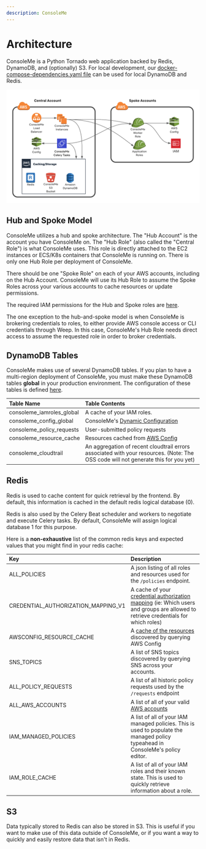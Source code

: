 ```yaml
---
description: ConsoleMe
---
```


# Architecture

ConsoleMe is a Python Tornado web application backed by Redis, DynamoDB, and \(optionally\) S3. For local development, our [docker-compose-dependencies.yaml file](https://github.com/Netflix/consoleme/blob/master/docker-compose-dependencies.yaml) can be used for local DynamoDB and Redis.

![Architecture Diagram](.gitbook/assets/consoleme-diagram-1-.png)

## Hub and Spoke Model

ConsoleMe utilizes a hub and spoke architecture. The "Hub Account" is the account you have ConsoleMe on. 
The "Hub Role" (also called the "Central Role") is what ConsoleMe uses. This role is directly attached to the
EC2 instances or ECS/K8s containers that ConsoleMe is running on. There is only one Hub Role per deployment of ConsoleMe.

There should be one "Spoke Role" on each of your AWS accounts, including on the Hub Account. ConsoleMe will use its 
Hub Role to assume the Spoke Roles across your various accounts to cache resources or update permissions.

The required IAM permissions for the Hub and Spoke roles are [here](prerequisites/required-iam-permissions/README.md).

The one exception to the hub-and-spoke model is when ConsoleMe is brokering credentials to roles, to either provide 
AWS console access or CLI credentials through Weep. In this case, ConsoleMe's Hub Role needs direct access to assume
the requested role in order to broker credentials.

## DynamoDB Tables

ConsoleMe makes use of several DynamoDB tables. If you plan to have a multi-region deployment of ConsoleMe, you must make these DynamoDB tables **global** in your production environment. The configuration of these tables is defined [here](https://github.com/Netflix/consoleme/blob/master/scripts/initialize_dynamodb_oss.py).

| Table Name | Table Contents |
| :--- | :--- |
| consoleme\_iamroles\_global | A cache of your IAM roles. |
| consoleme\_config\_global | ConsoleMe's [Dynamic Configuration](configuration/dynamic-configuration.md) |
| consoleme\_policy\_requests | User-submitted policy requests |
| consoleme\_resource\_cache | Resources cached from [AWS Config](configuration/resource-syncing.md) |
| consoleme\_cloudtrail | An aggregation of recent cloudtrail errors associated with your resources. \(Note: The OSS code will not generate this for you yet\) |

## Redis

Redis is used to cache content for quick retrieval by the frontend. By default, this information is cached in the default redis logical database \(0\).

Redis is also used by the Celery Beat scheduler and workers to negotiate and execute Celery tasks. By default, ConsoleMe will assign logical database 1 for this purpose.

Here is a **non-exhaustive** list of the common redis keys and expected values that you might find in your redis cache:

| Key | Description |
| :--- | :--- |
| ALL\_POLICIES | A json listing of all roles and resources used for the `/policies` endpoint. |
| CREDENTIAL\_AUTHORIZATION\_MAPPING\_V1 | A cache of your [credential authorization mapping](configuration/role-credential-authorization/) \(ie: Which users and groups are allowed to retrieve credentials for which roles\) |
| AWSCONFIG\_RESOURCE\_CACHE | A [cache of the resources](configuration/resource-syncing.md) discovered by querying AWS Config |
| SNS\_TOPICS | A list of SNS topics discovered by querying SNS across your accounts. |
| ALL\_POLICY\_REQUESTS | A list of all historic policy requests used by the `/requests` endpoint |
| ALL\_AWS\_ACCOUNTS | A list of all of your valid [AWS accounts](configuration/account-syncing.md) |
| IAM\_MANAGED\_POLICIES | A list of all of your IAM managed policies. This is used to populate the managed policy typeahead in ConsoleMe's policy editor. |
| IAM\_ROLE\_CACHE | A list of all of your IAM roles and their known state. This is used to quickly retrieve information about a role. |

## S3

Data typically stored to Redis can also be stored in S3. This is useful if you want to make use of this data outside of ConsoleMe, or if you want a way to quickly and easily restore data that isn't in Redis.

